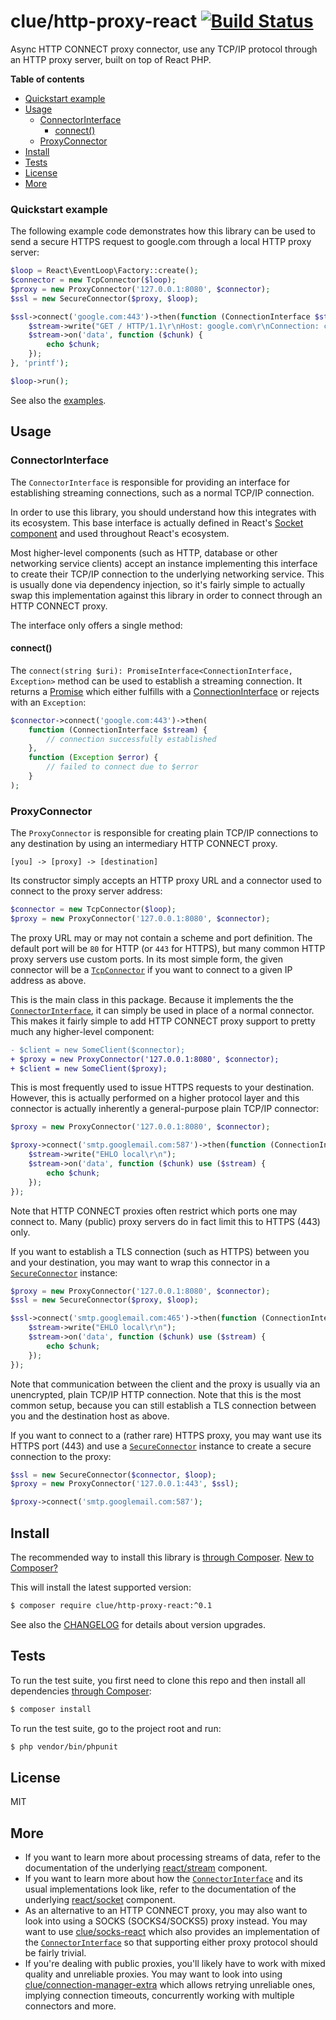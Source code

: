# clue/http-proxy-react [![Build Status](https://travis-ci.org/clue/php-http-proxy-react.svg?branch=master)](https://travis-ci.org/clue/php-http-proxy-react)

Async HTTP CONNECT proxy connector, use any TCP/IP protocol through an HTTP proxy server, built on top of React PHP.

**Table of contents**

* [Quickstart example](#quickstart-example)
* [Usage](#usage)
  * [ConnectorInterface](#connectorinterface)
    * [connect()](#connect)
  * [ProxyConnector](#proxyconnector)
* [Install](#install)
* [Tests](#tests)
* [License](#license)
* [More](#more)

### Quickstart example

The following example code demonstrates how this library can be used to send a
secure HTTPS request to google.com through a local HTTP proxy server:

```php
$loop = React\EventLoop\Factory::create();
$connector = new TcpConnector($loop);
$proxy = new ProxyConnector('127.0.0.1:8080', $connector);
$ssl = new SecureConnector($proxy, $loop);

$ssl->connect('google.com:443')->then(function (ConnectionInterface $stream) {
    $stream->write("GET / HTTP/1.1\r\nHost: google.com\r\nConnection: close\r\n\r\n");
    $stream->on('data', function ($chunk) {
        echo $chunk;
    });
}, 'printf');

$loop->run();
```

See also the [examples](examples).

## Usage

### ConnectorInterface

The `ConnectorInterface` is responsible for providing an interface for
establishing streaming connections, such as a normal TCP/IP connection.

In order to use this library, you should understand how this integrates with its
ecosystem.
This base interface is actually defined in React's
[Socket component](https://github.com/reactphp/socket) and used
throughout React's ecosystem.

Most higher-level components (such as HTTP, database or other networking
service clients) accept an instance implementing this interface to create their
TCP/IP connection to the underlying networking service.
This is usually done via dependency injection, so it's fairly simple to actually
swap this implementation against this library in order to connect through an
HTTP CONNECT proxy.

The interface only offers a single method:

#### connect()

The `connect(string $uri): PromiseInterface<ConnectionInterface, Exception>` method
can be used to establish a streaming connection.
It returns a [Promise](https://github.com/reactphp/promise) which either
fulfills with a [ConnectionInterface](https://github.com/reactphp/socket#connectioninterface) or
rejects with an `Exception`:

```php
$connector->connect('google.com:443')->then(
    function (ConnectionInterface $stream) {
        // connection successfully established
    },
    function (Exception $error) {
        // failed to connect due to $error
    }
);
```

### ProxyConnector

The `ProxyConnector` is responsible for creating plain TCP/IP connections to
any destination by using an intermediary HTTP CONNECT proxy.

```
[you] -> [proxy] -> [destination]
```

Its constructor simply accepts an HTTP proxy URL and a connector used to connect
to the proxy server address:

```php
$connector = new TcpConnector($loop);
$proxy = new ProxyConnector('127.0.0.1:8080', $connector);
```

The proxy URL may or may not contain a scheme and port definition. The default
port will be `80` for HTTP (or `443` for HTTPS), but many common HTTP proxy
servers use custom ports.
In its most simple form, the given connector will be a
[`TcpConnector`](https://github.com/reactphp/socket#tcpconnector) if you
want to connect to a given IP address as above.

This is the main class in this package.
Because it implements the the [`ConnectorInterface`](#connectorinterface), it
can simply be used in place of a normal connector.
This makes it fairly simple to add HTTP CONNECT proxy support to pretty much any
higher-level component:

```diff
- $client = new SomeClient($connector);
+ $proxy = new ProxyConnector('127.0.0.1:8080', $connector);
+ $client = new SomeClient($proxy);
```

This is most frequently used to issue HTTPS requests to your destination.
However, this is actually performed on a higher protocol layer and this
connector is actually inherently a general-purpose plain TCP/IP connector:

```php
$proxy = new ProxyConnector('127.0.0.1:8080', $connector);

$proxy->connect('smtp.googlemail.com:587')->then(function (ConnectionInterface $stream) {
    $stream->write("EHLO local\r\n");
    $stream->on('data', function ($chunk) use ($stream) {
        echo $chunk;
    });
});
```

Note that HTTP CONNECT proxies often restrict which ports one may connect to.
Many (public) proxy servers do in fact limit this to HTTPS (443) only.

If you want to establish a TLS connection (such as HTTPS) between you and
your destination, you may want to wrap this connector in a
[`SecureConnector`](https://github.com/reactphp/socket#secureconnector)
instance:

```php
$proxy = new ProxyConnector('127.0.0.1:8080', $connector);
$ssl = new SecureConnector($proxy, $loop);

$ssl->connect('smtp.googlemail.com:465')->then(function (ConnectionInterface $stream) {
    $stream->write("EHLO local\r\n");
    $stream->on('data', function ($chunk) use ($stream) {
        echo $chunk;
    });
});
```

Note that communication between the client and the proxy is usually via an
unencrypted, plain TCP/IP HTTP connection. Note that this is the most common
setup, because you can still establish a TLS connection between you and the
destination host as above.

If you want to connect to a (rather rare) HTTPS proxy, you may want use its
HTTPS port (443) and use a
[`SecureConnector`](https://github.com/reactphp/socket#secureconnector)
instance to create a secure connection to the proxy:

```php
$ssl = new SecureConnector($connector, $loop);
$proxy = new ProxyConnector('127.0.0.1:443', $ssl);

$proxy->connect('smtp.googlemail.com:587');
```

## Install

The recommended way to install this library is [through Composer](http://getcomposer.org).
[New to Composer?](http://getcomposer.org/doc/00-intro.md)

This will install the latest supported version:

```bash
$ composer require clue/http-proxy-react:^0.1
```

See also the [CHANGELOG](CHANGELOG.md) for details about version upgrades.

## Tests

To run the test suite, you first need to clone this repo and then install all
dependencies [through Composer](http://getcomposer.org):

```bash
$ composer install
```

To run the test suite, go to the project root and run:

```bash
$ php vendor/bin/phpunit
```

## License

MIT

## More

* If you want to learn more about processing streams of data, refer to the
  documentation of the underlying
  [react/stream](https://github.com/reactphp/stream) component.
* If you want to learn more about how the
  [`ConnectorInterface`](#connectorinterface) and its usual implementations look
  like, refer to the documentation of the underlying
  [react/socket](https://github.com/reactphp/socket) component.
* As an alternative to an HTTP CONNECT proxy, you may also want to look into
  using a SOCKS (SOCKS4/SOCKS5) proxy instead.
  You may want to use [clue/socks-react](https://github.com/clue/php-socks-react)
  which also provides an implementation of the
  [`ConnectorInterface`](#connectorinterface) so that supporting either proxy
  protocol should be fairly trivial.
* If you're dealing with public proxies, you'll likely have to work with mixed
  quality and unreliable proxies. You may want to look into using
  [clue/connection-manager-extra](https://github.com/clue/php-connection-manager-extra)
  which allows retrying unreliable ones, implying connection timeouts,
  concurrently working with multiple connectors and more.
